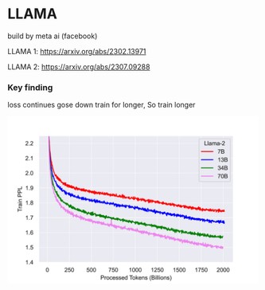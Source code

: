 # LLAMA

build by meta ai (facebook)

LLAMA 1: https://arxiv.org/abs/2302.13971

LLAMA 2: https://arxiv.org/abs/2307.09288

### Key finding
loss continues gose down train for longer, So train longer 

![Alt text](image.png)